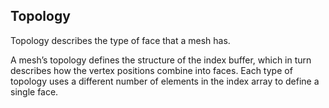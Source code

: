 ## Topology


Topology describes the type of face that a mesh has.

A mesh’s topology defines the structure of the index buffer, which in turn describes how the vertex positions combine into faces. Each type of topology uses a different number of elements in the index array to define a single face.
